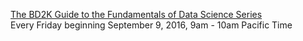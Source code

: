<a href="http://www.bigdatau.org/data-science-seminars">The BD2K Guide to the Fundamentals of Data Science Series</a>
<br>Every Friday beginning September 9, 2016, 9am - 10am Pacific Time</p>
